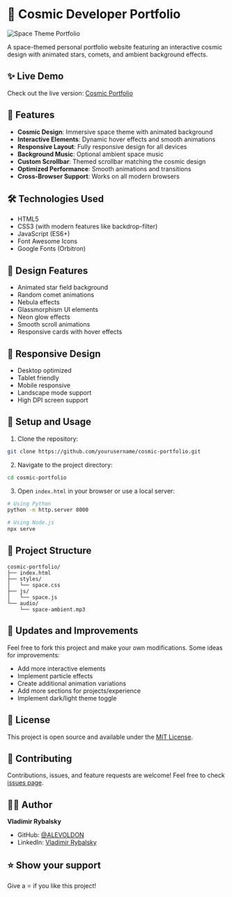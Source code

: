 # 🌌 Cosmic Developer Portfolio

![Space Theme Portfolio](preview.png)

A space-themed personal portfolio website featuring an interactive cosmic design with animated stars, comets, and ambient background effects.

## ✨ Live Demo

Check out the live version: [Cosmic Portfolio](https://cosmic-developer.netlify.app/)

## 🚀 Features

- **Cosmic Design**: Immersive space theme with animated background
- **Interactive Elements**: Dynamic hover effects and smooth animations
- **Responsive Layout**: Fully responsive design for all devices
- **Background Music**: Optional ambient space music
- **Custom Scrollbar**: Themed scrollbar matching the cosmic design
- **Optimized Performance**: Smooth animations and transitions
- **Cross-Browser Support**: Works on all modern browsers

## 🛠️ Technologies Used

- HTML5
- CSS3 (with modern features like backdrop-filter)
- JavaScript (ES6+)
- Font Awesome Icons
- Google Fonts (Orbitron)

## 🎨 Design Features

- Animated star field background
- Random comet animations
- Nebula effects
- Glassmorphism UI elements
- Neon glow effects
- Smooth scroll animations
- Responsive cards with hover effects

## 📱 Responsive Design

- Desktop optimized
- Tablet friendly
- Mobile responsive
- Landscape mode support
- High DPI screen support

## 🔧 Setup and Usage

1. Clone the repository:
```bash
git clone https://github.com/yourusername/cosmic-portfolio.git
```

2. Navigate to the project directory:
```bash
cd cosmic-portfolio
```

3. Open `index.html` in your browser or use a local server:
```bash
# Using Python
python -m http.server 8000

# Using Node.js
npx serve
```

## 📂 Project Structure

```
cosmic-portfolio/
├── index.html
├── styles/
│   └── space.css
├── js/
│   └── space.js
└── audio/
    └── space-ambient.mp3
```

## 🔄 Updates and Improvements

Feel free to fork this project and make your own modifications. Some ideas for improvements:

- Add more interactive elements
- Implement particle effects
- Create additional animation variations
- Add more sections for projects/experience
- Implement dark/light theme toggle

## 📄 License

This project is open source and available under the [MIT License](LICENSE).

## 🤝 Contributing

Contributions, issues, and feature requests are welcome! Feel free to check [issues page](https://github.com/yourusername/cosmic-portfolio/issues).

## 👨‍💻 Author

**Vladimir Rybalsky**
- GitHub: [@ALEVOLDON](https://github.com/ALEVOLDON)
- LinkedIn: [Vladimir Rybalsky](https://www.linkedin.com/in/vladimir-rybalsky/)

## ⭐ Show your support

Give a ⭐️ if you like this project! 

